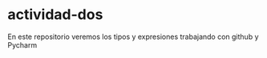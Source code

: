 # actividad-dos
En este repositorio veremos los tipos y expresiones trabajando con github y Pycharm
